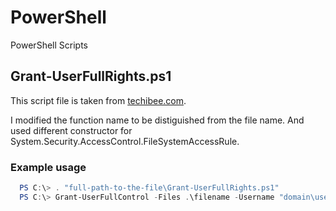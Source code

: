 # PowerShell
PowerShell Scripts

## Grant-UserFullRights.ps1

This script file is taken from [techibee.com](https://techibee.com/powershell/grant-fullcontrol-permission-to-usergroup-on-filefolder-using-powershell/2158).

I modified the function name to be distiguished from the file name. And used different constructor for System.Security.AccessControl.FileSystemAccessRule.

### Example usage

```powershell 
  PS C:\> . "full-path-to-the-file\Grant-UserFullRights.ps1"  
  PS C:\> Grant-UserFullControl -Files .\filename -Username "domain\username"  
```
